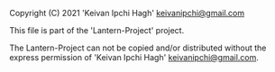 Copyright (C) 2021 'Keivan Ipchi Hagh' keivanipchi@gmail.com

This file is part of the 'Lantern-Project' project.

The Lantern-Project can not be copied and/or distributed without the express
permission of 'Keivan Ipchi Hagh' keivanipchi@gmail.com.
